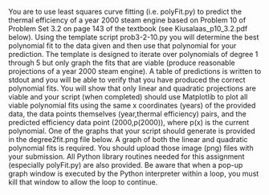 You are to use least squares curve fitting (i.e. polyFit.py) to predict the thermal efficiency of a year 2000 steam engine based on Problem 10 of Problem Set 3.2 on page 143 of the textbook (see Kiusalaas_p10_3.2.pdf below).  Using the template script prob3-2-10.py you will determine the best polynomial fit to the data given and then use that polynomial for your prediction. The template is designed to iterate over polynomials of degree 1 through 5 but only graph the fits that are viable (produce reasonable projections of a year 2000 steam engine). A table of predictions is written to stdout and you will be able to verify that you have produced the correct polynomial fits.  You will show that only linear and quadratic projections are viable and your script (when completed) should use Matplotlib to plot all viable polynomial fits using the same x coordinates (years) of the provided data, the data points themselves (year,thermal efficiency) pairs, and the predicted efficiency data point (2000,p(2000)), where p(x) is the current polynomial.  One of the graphs that your script should generate is provided in the degree2fit.png file below.  A graph of both the linear and quadratic polynomial fits is required.   You should upload those image (png) files with your submission.  All Python library routines needed for this assignment (especially polyFit.py) are also provided.  Be aware that when a pop-up graph window is executed by the Python interpreter within a loop, you must kill that window to allow the loop to continue.